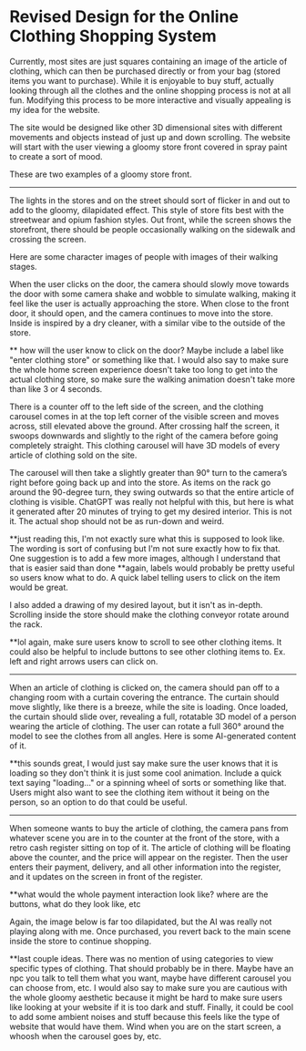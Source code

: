 # Revised Design for the Online Clothing Shopping System

Currently, most sites are just squares containing an image of the article of clothing, which can then be purchased directly or from your bag (stored items you want to purchase). While it is enjoyable to buy stuff, actually looking through all the clothes and the online shopping process is not at all fun. Modifying this process to be more interactive and visually appealing is my idea for the website. 

The site would be designed like other 3D dimensional sites with different movements and objects instead of just up and down scrolling. The website will start with the user viewing a gloomy store front covered in spray paint to create a sort of mood.

These are two examples of a gloomy store front.

---

The lights in the stores and on the street should sort of flicker in and out to add to the gloomy, dilapidated effect. This style of store fits best with the streetwear and opium fashion styles. Out front, while the screen shows the storefront, there should be people occasionally walking on the sidewalk and crossing the screen. 

Here are some character images of people with images of their walking stages.

When the user clicks on the door, the camera should slowly move towards the door with some camera shake and wobble to simulate walking, making it feel like the user is actually approaching the store. When close to the front door, it should open, and the camera continues to move into the store. Inside is inspired by a dry cleaner, with a similar vibe to the outside of the store. 

** how will the user know to click on the door? Maybe include a label like "enter clothing store" or something like that. I would also say to make sure the whole home screen experience doesn't take too long to get into the actual clothing store, so make sure the walking animation doesn't take more than like 3 or 4 seconds. 

There is a counter off to the left side of the screen, and the clothing carousel comes in at the top left corner of the visible screen and moves across, still elevated above the ground. After crossing half the screen, it swoops downwards and slightly to the right of the camera before going completely straight. This clothing carousel will have 3D models of every article of clothing sold on the site. 

The carousel will then take a slightly greater than 90° turn to the camera’s right before going back up and into the store. As items on the rack go around the 90-degree turn, they swing outwards so that the entire article of clothing is visible. ChatGPT was really not helpful with this, but here is what it generated after 20 minutes of trying to get my desired interior. This is not it. The actual shop should not be as run-down and weird.

**just reading this, I'm not exactly sure what this is supposed to look like. The wording is sort of confusing but I'm not sure exactly how to fix that. One suggestion is to add a few more images, although I understand that that is easier said than done
**again, labels would probably be pretty useful so users know what to do. A quick label telling users to click on the item would be great.

I also added a drawing of my desired layout, but it isn't as in-depth. Scrolling inside the store should make the clothing conveyor rotate around the rack.

**lol again, make sure users know to scroll to see other clothing items. It could also be helpful to include buttons to see other clothing items to. Ex. left and right arrows users can click on.

---

When an article of clothing is clicked on, the camera should pan off to a changing room with a curtain covering the entrance. The curtain should move slightly, like there is a breeze, while the site is loading. Once loaded, the curtain should slide over, revealing a full, rotatable 3D model of a person wearing the article of clothing. The user can rotate a full 360° around the model to see the clothes from all angles. Here is some AI-generated content of it.

**this sounds great, I would just say make sure the user knows that it is loading so they don't think it is just some cool animation. Include a quick text saying "loading..." or a spinning wheel of sorts or something like that. Users might also want to see the clothing item without it being on the person, so an option to do that could be useful.

---

When someone wants to buy the article of clothing, the camera pans from whatever scene you are in to the counter at the front of the store, with a retro cash register sitting on top of it. The article of clothing will be floating above the counter, and the price will appear on the register. Then the user enters their payment, delivery, and all other information into the register, and it updates on the screen in front of the register.

**what would the whole payment interaction look like? where are the buttons, what do they look like, etc

Again, the image below is far too dilapidated, but the AI was really not playing along with me. Once purchased, you revert back to the main scene inside the store to continue shopping.

**last couple ideas. There was no mention of using categories to view specific types of clothing. That should probably be in there. Maybe have an npc you talk to tell them what you want, maybe have different carousel you can choose from, etc. I would also say to make sure you are cautious with the whole gloomy aesthetic because it might be hard to make sure users like looking at your website if it is too dark and stuff. Finally, it could be cool to add some ambient noises and stuff because this feels like the type of website that would have them. Wind when you are on the start screen, a whoosh when the carousel goes by, etc.